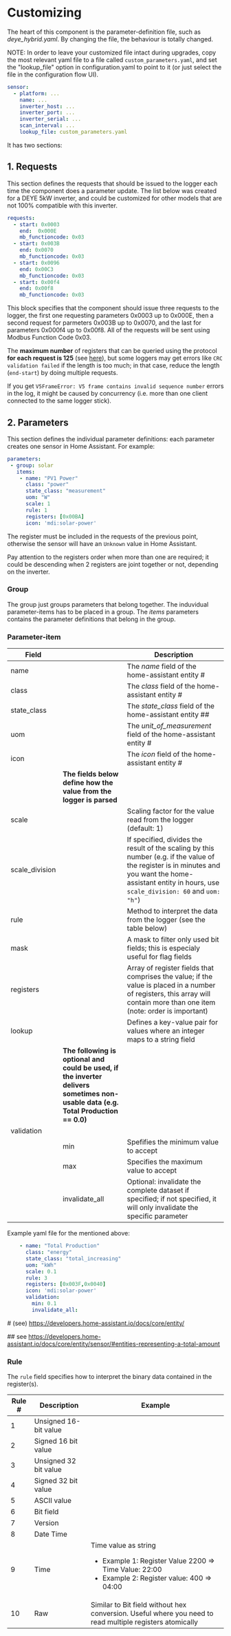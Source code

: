 # Customizing 

The heart of this component is the parameter-definition file, such as *deye_hybrid.yaml*. By changing the file, the behaviour is totally changed.

NOTE:
In order to leave your customized file intact during upgrades, copy the most relevant yaml file to a file called `custom_parameters.yaml`, and set the "lookup_file" option in configuration.yaml to point to it (or just select the file in the configuration flow UI).

~~~ YAML
sensor:
  - platform: ...
    name: ...
    inverter_host: ...
    inverter_port: ...
    inverter_serial: ... 
    scan_interval: ...
    lookup_file: custom_parameters.yaml
~~~

It has two sections:

## 1. Requests
This section defines the requests that should be issued to the logger each time the component does a parameter update. The list below was created for a DEYE 5kW inverter, and could be customized for other models that are not 100% compatible with this inverter.

~~~ YAML
requests:
  - start: 0x0003
    end:  0x000E
    mb_functioncode: 0x03
  - start: 0x003B
    end: 0x0070
    mb_functioncode: 0x03
  - start: 0x0096
    end: 0x00C3
    mb_functioncode: 0x03
  - start: 0x00f4
    end: 0x00f8
    mb_functioncode: 0x03
~~~

This block specifies that the component should issue three requests to the logger, the first one requesting parameters 0x0003 up to 0x000E, then a second request for parmeters 0x003B up to 0x0070, and the last for parameters 0x000f4 up to 0x00f8. All of the requests will be sent using Modbus Function Code 0x03.

The **maximum number** of registers that can be queried using the protocol **for each request is 125** (see [here](https://github.com/jmccrohan/pysolarmanv5/issues/51#issuecomment-1902238661)), but some loggers may get errors like `CRC validation failed` if the length is too much; in that case, reduce the length (`end-start`) by doing multiple requests.

If you get `V5FrameError: V5 frame contains invalid sequence number` errors in the log, it might be caused by concurrency (i.e. more than one client connected to the same logger stick).

## 2. Parameters
This section defines the individual parameter definitions: each parameter creates one sensor in Home Assistant. For example:

~~~ YAML
parameters:
 - group: solar
   items: 
    - name: "PV1 Power"
      class: "power"
      state_class: "measurement"
      uom: "W"
      scale: 1
      rule: 1
      registers: [0x00BA]
      icon: 'mdi:solar-power'
~~~

The register must be included in the requests of the previous point, otherwise the sensor will have an `Unknown` value in Home Assistant.

Pay attention to the registers order when more than one are required; it could be descending when 2 registers are joint together or not, depending on the inverter.

### Group
The group just groups parameters that belong together. The induvidual parameter-items has to be placed in a group. The *items* parameters contains the parameter definitions that belong in the group.

### Parameter-item


|Field||Description|
|-|-|-|
|name||The *name* field of the home-assistant entity #|
|class||The *class* field of the home-assistant entity #|
|state_class||The *state_class* field of the home-assistant entity ##|
|uom||The *unit_of_measurement* field of the home-assistant entity #|
|icon||The *icon* field of the home-assistant entity #|
|| **The fields below define how the value from the logger is parsed** |
|scale||Scaling factor for the value read from the logger (default: 1)|
|scale_division||If specified, divides the result of the scaling by this number (e.g. if the value of the register is in minutes and you want the home-assistant entity in hours, use `scale_division: 60` and `uom: "h"`)
|rule||Method to interpret the data from the logger (see the table below)|
|mask||A mask to filter only used bit fields; this is especialy useful for flag fields|
|registers||Array of register fields that comprises the value; if the value is placed in a number of registers, this array will contain more than one item (note: order is important)|
|lookup||Defines a key-value pair for values where an integer maps to a string field|
||**The following is optional and could be used, if the inverter delivers sometimes non-usable data (e.g. Total Production == 0.0)**|
|validation| ||
||min|Spefifies the minimum value to accept|
||max|Specifies the maximum value to accept|
||invalidate_all| Optional: invalidate the complete dataset if specified; if not specified, it will only invalidate the specific parameter|

Example yaml file for the mentioned above:

~~~ YAML
    - name: "Total Production"
      class: "energy"
      state_class: "total_increasing"
      uom: "kWh"
      scale: 0.1
      rule: 3
      registers: [0x003F,0x0040]
      icon: 'mdi:solar-power'
      validation:
        min: 0.1 
        invalidate_all:
~~~ 

\# (see) https://developers.home-assistant.io/docs/core/entity/

\## see https://developers.home-assistant.io/docs/core/entity/sensor/#entities-representing-a-total-amount

### Rule
The `rule` field specifies how to interpret the binary data contained in the register(s).

| Rule # | Description           | Example                                                                                                                |
|--------|-----------------------|------------------------------------------------------------------------------------------------------------------------|
|    1   | Unsigned 16-bit value |                                                                                                                        |
|    2   | Signed 16 bit value   |                                                                                                                        |
|    3   | Unsigned 32 bit value |                                                                                                                        |
|    4   | Signed 32 bit value   |                                                                                                                        |
|    5   | ASCII value           |                                                                                                                        |
|    6   | Bit field             |                                                                                                                        |
|    7   | Version               |                                                                                                                        |
|    8   | Date Time             |                                                                                                                        |
|    9   | Time                  | Time value as string<ul><li>Example 1: Register Value 2200 => Time Value: 22:00</li><li>Example 2: Register value: 400 => 04:00</li></ul>|
|   10   | Raw                   | Similar to Bit field without hex conversion. Useful where you need to read multiple  registers atomically              |

